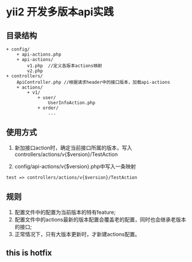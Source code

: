 # yii2 开发多版本api实践

## 目录结构
    + config/
        + api-actions.php
        + api-actions/
            v1.php  //定义各版本actions映射
            v2.php  
    + controllers/
        ApiController.php //根据请求header中的接口版本，加载api-actions
        + actions/
            + v1/
                + user/
                    UserInfoAction.php
                + order/
                    ...
## 使用方式
1.  新加接口action时，确定当前接口所属的版本，写入controllers/actions/v{$version}/TestAction 

2.  config/api-actions/v{$version}.php中写入一条映射
```
test => controllers/actions/v{$version}/TestAction
```

## 规则
1. 配置文件中的配置为当前版本的特有feature;
2. 配置文件中的actions最新的版本配置会覆盖老的配置，同时也会继承老版本的接口;
3. 正常情况下，只有大版本更新时，才新建actions配置。

## this is hotfix
